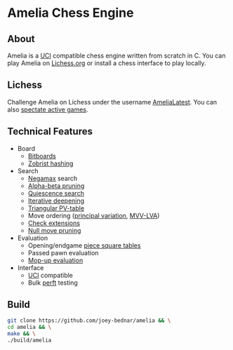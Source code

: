 # Amelia Chess Engine

## About

Amelia is a [UCI](https://www.chessprogramming.org/UCI) compatible chess engine written
from scratch in C. You can play Amelia on [Lichess.org](https://lichess.org/@/AnnieEdison) or
install a chess interface to play locally.

## Lichess

Challenge Amelia on Lichess under the username [AmeliaLatest](https://lichess.org/@/AmeliaLatest).
You can also [spectate active games](https://lichess.org/@/AmeliaLatest/tv).

## Technical Features

- Board
    - [Bitboards](https://www.chessprogramming.org/Bitboards)
    - [Zobrist hashing](https://en.wikipedia.org/wiki/Zobrist_hashing)
- Search
    - [Negamax](https://en.wikipedia.org/wiki/Negamax) search
    - [Alpha-beta pruning](https://en.wikipedia.org/wiki/Alpha%E2%80%93beta_pruning)
    - [Quiescence search](https://en.wikipedia.org/wiki/Quiescence_search)
    - [Iterative deepening](https://www.chessprogramming.org/Iterative_Deepening)
    - [Triangular PV-table](https://www.chessprogramming.org/Triangular_PV-Table)
    - Move ordering ([principal variation](https://www.chessprogramming.org/Principal_Variation), [MVV-LVA](https://www.chessprogramming.org/MVV-LVA))
    - [Check extensions](https://www.chessprogramming.org/Check_Extensions)
    - [Null move pruning](https://en.wikipedia.org/wiki/Null-move_heuristic)
- Evaluation
    - Opening/endgame [piece square tables](https://www.chessprogramming.org/Piece-Square_Tables)
    - Passed pawn evaluation
    - [Mop-up evaluation](https://www.chessprogramming.org/Mop-up_Evaluation)
- Interface
    - [UCI](https://en.wikipedia.org/wiki/Universal_Chess_Interface) compatible
    - Bulk [perft](https://www.chessprogramming.org/Perft) testing

## Build

```bash
git clone https://github.com/joey-bednar/amelia && \
cd amelia && \
make && \
./build/amelia
```
